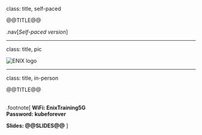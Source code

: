 class: title, self-paced

@@TITLE@@

.nav[*Self-paced version*]

---

class: title, pic

![ENIX logo](images/enix-io.svg)

---

class: title, in-person

@@TITLE@@<br/></br>

.footnote[
**WiFi: EnixTraining5G**<br/>
**Password: kubeforever**

**Slides: @@SLIDES@@**
]

